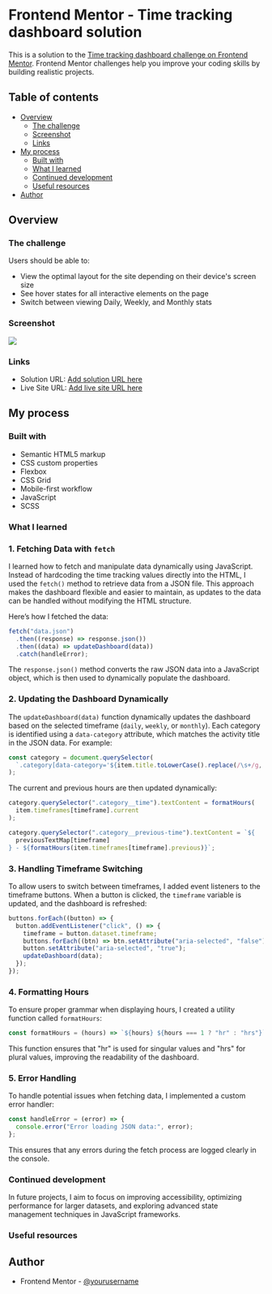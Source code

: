 # Frontend Mentor - Time tracking dashboard solution

This is a solution to the [Time tracking dashboard challenge on Frontend Mentor](https://www.frontendmentor.io/challenges/time-tracking-dashboard-UIQ7167Jw). Frontend Mentor challenges help you improve your coding skills by building realistic projects.

## Table of contents

- [Overview](#overview)
  - [The challenge](#the-challenge)
  - [Screenshot](#screenshot)
  - [Links](#links)
- [My process](#my-process)
  - [Built with](#built-with)
  - [What I learned](#what-i-learned)
  - [Continued development](#continued-development)
  - [Useful resources](#useful-resources)
- [Author](#author)

## Overview

### The challenge

Users should be able to:

- View the optimal layout for the site depending on their device's screen size
- See hover states for all interactive elements on the page
- Switch between viewing Daily, Weekly, and Monthly stats

### Screenshot

![](./screenshot.jpg)

### Links

- Solution URL: [Add solution URL here](https://your-solution-url.com)
- Live Site URL: [Add live site URL here](https://your-live-site-url.com)

## My process

### Built with

- Semantic HTML5 markup
- CSS custom properties
- Flexbox
- CSS Grid
- Mobile-first workflow
- JavaScript
- SCSS

### What I learned

### **1. Fetching Data with `fetch`**

I learned how to fetch and manipulate data dynamically using JavaScript. Instead of hardcoding the time tracking values directly into the HTML, I used the `fetch()` method to retrieve data from a JSON file. This approach makes the dashboard flexible and easier to maintain, as updates to the data can be handled without modifying the HTML structure.

Here’s how I fetched the data:

```js
fetch("data.json")
  .then((response) => response.json())
  .then((data) => updateDashboard(data))
  .catch(handleError);
```

The `response.json()` method converts the raw JSON data into a JavaScript object, which is then used to dynamically populate the dashboard.

### **2. Updating the Dashboard Dynamically**

The `updateDashboard(data)` function dynamically updates the dashboard based on the selected timeframe (`daily`, `weekly`, or `monthly`). Each category is identified using a `data-category` attribute, which matches the activity title in the JSON data. For example:

```js
const category = document.querySelector(
  `.category[data-category='${item.title.toLowerCase().replace(/\s+/g, "-")}']`
);
```

The current and previous hours are then updated dynamically:

```js
category.querySelector(".category__time").textContent = formatHours(
  item.timeframes[timeframe].current
);

category.querySelector(".category__previous-time").textContent = `${
  previousTextMap[timeframe]
} - ${formatHours(item.timeframes[timeframe].previous)}`;
```

### **3. Handling Timeframe Switching**

To allow users to switch between timeframes, I added event listeners to the timeframe buttons. When a button is clicked, the `timeframe` variable is updated, and the dashboard is refreshed:

```js
buttons.forEach((button) => {
  button.addEventListener("click", () => {
    timeframe = button.dataset.timeframe;
    buttons.forEach((btn) => btn.setAttribute("aria-selected", "false"));
    button.setAttribute("aria-selected", "true");
    updateDashboard(data);
  });
});
```

### **4. Formatting Hours**

To ensure proper grammar when displaying hours, I created a utility function called `formatHours`:

```js
const formatHours = (hours) => `${hours} ${hours === 1 ? "hr" : "hrs"}`;
```

This function ensures that "hr" is used for singular values and "hrs" for plural values, improving the readability of the dashboard.

### **5. Error Handling**

To handle potential issues when fetching data, I implemented a custom error handler:

```js
const handleError = (error) => {
  console.error("Error loading JSON data:", error);
};
```

This ensures that any errors during the fetch process are logged clearly in the console.

### Continued development

In future projects, I aim to focus on improving accessibility, optimizing performance for larger datasets, and exploring advanced state management techniques in JavaScript frameworks.

### Useful resources

## Author

- Frontend Mentor - [@yourusername](https://www.frontendmentor.io/profile/yourusername)
